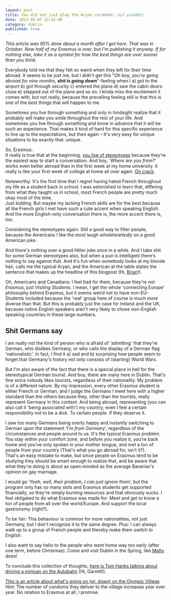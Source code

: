 ```yaml
---
layout: post
title: You did not just play the Aryan card&#44; did you&#63;
date: 2013-02-07 12:41:00
category: dublin
published: true
---
```


*This article was 95% done about a month after I got here. That was in October. Now half of my Erasmus is over, but I'm publishing it anyway. If for nothing else, take it as a symbol for how the best things are over sooner than you think.* 

Everybody told me that they felt so weird when they left for their time abroad. It seems to be just me, but I didn't get this "*Oh boy, you're going abroad for nine months, **shit is going down***"-feeling when I a) got to the airport b) got through security c) entered the plane d) saw the cabin doors close e) stepped out of the plane and so on. I kinda miss the excitement it comes with, but not really, because the prevailing feeling still is that this is one of the best things that will happen to me. 

Sometimes you live through something and only in hindsight realize that it probably will make you smile throughout the rest of your life. And sometimes you live through something and know in advance that it will be such an experience. That makes it kind of hard for this specific experience to live up to the expectations, but then again – It's very easy for unique situations to be exactly that: unique.

So, Erasmus.  
It really is true that at the beginning, [you live of stereotypes](http://boardingwiththebangladeshis.wordpress.com/2012/10/18/the-beginning/) because they're the easiest way to start a conversation. And boy, '*Where are you from?*' works even better abroad than in the first week at my home university. It really is like your first week of college at home all over again. [On crack](http://www.youtube.com/watch?v=4HC3xwlfcFM&feature=youtu.be&t=2m25s).

Noteworthy: It's the first time that I regret having hated French throughout my life as a student back in school. I was astonished to learn that, differing from what they taught us in school, most French people are pretty much okay most of the time.  
Just kidding. But maybe my lacking French skills are for the best because all the French girls I met have such a cute accent when speaking English. And the more English-only conversation there is, the more accent there is, too. 

Considering the stereotypes again: Still a good way to filter people, because the Americans I like the most laugh *wholeheartedly* on a good American joke. 

And there's nothing over a good Hitler joke once in a while. And I take shit for some German stereotypes also, but when a pun is intelligent there's nothing to say against that. And it's fun when somebody looks at my blonde hair, calls me the typical Aryan, and the American at the table states the sentence that makes up the headline of this blogpost (Hi, [Brian](http://twitter.com/notbrianahearn)!).

Oh, Americans and Canadians: I feel bad for them, because they're not *Erasmus*, just *Visiting Students*. I mean, I get the whole 'connecting Europe' philosophy behind Erasmus, but it seems weird not to have non-EU-Students included because the 'real' group here of course is much more diverse than that. But this is probably just the case for Ireland and the UK, because native English speakers aren't very likely to chose non-English speaking countries in these large numbers. 

## Shit Germans say
I am really not the kind of person who is afraid of 'admitting' that they're German, who dislikes Germany, or who calls the display of a German flag 'nationalistic'. In fact, I find it a) sad and b) surprising how people seem to forget that Germany's history not only consists of (starting) World Wars.

But I'm also aware of the fact that there is a special place in hell for the stereotypical German tourist. And boy, there are many here in Dublin. That's fine since nobody likes tourists, regardless of their nationality. My problem is of a different nature. By my impression, every other Erasmus student is either French or German, and I judge the Germans I meet here with a higher standard than the others because they, other than the tourists, really represent Germany in this context. And being abroad, representing (you can also call it 'being associated with') my country, even I feel a certain responsibility not to be a dick. To certain people. If they deserve it.

I saw too many Germans being overly happy and instantly switching to German upon the statement ‘*I'm from Germany*’, regardless of the circumstances and people around to us. It's the typical Erasmus problem. You stay within your comfort zone, and before you realize it, you're back home and you've only spoken in your mother tongue, and met a ton of people from your country (That's what you go abroad for, isn't it?).  
That's an easy mistake to make, but since people on Erasmus tend to be studying they should be smart enough to realize that, and be aware that what they're doing is about as open-minded as the average Bavarian's opinion on gay marriage.

I would go ‘*Yeah, well, their problem, I can just ignore them*’, but the program only has so many slots and Erasmus students get supported financially, so they're simply burning resources and that obviously sucks. I feel obligated to do what Erasmus was made for: Meet and get to know a ton of people from all over the world/Europe. And support the local gastronomy (right?).

To be fair: This behaviour is common for more nationalities, not just Germany, but I don't recognize it to the same degree. Plus: I can always walk up to a group of French people and thereby make them switch to English. 

I also want to say hello to the people who went home way too early (after one term, before Christmas). Come and visit Dublin in the Spring, like [Matty](http://twitter.com/MatejZahradnik) does!

To conclude this collection of thoughts, [here is Tom Hanks talking about driving a minivan on the Autobahn](http://www.youtube.com/watch?v=B3h2Rw1mHew) (Hi, Garrett!).

[This is an article about what's going on (or: down) on the Olympic Village](http://espn.go.com/olympics/summer/2012/story/_/id/8133052/athletes-spill-details-dirty-secrets-olympic-village-espn-magazine). Hint: The number of condoms they deliver to the village increases year over year. No relation to Erasmus at all, I promise. 